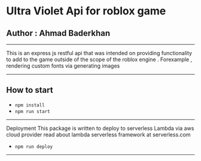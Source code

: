 # Ultra Violet Api for roblox game

## Author : Ahmad Baderkhan

---

This is an express js restful api that was intended on providing functionality to add to the game outside of the scope of the roblox engine . Forexample , rendering custom fonts via generating images

---

## How to start

-   `npm install`
-   `npm run start`

---

Deployment
This package is written to deploy to serverless Lambda via aws cloud provider read about lambda serverless framework at serverless.com

-   `npm run deploy`

---
